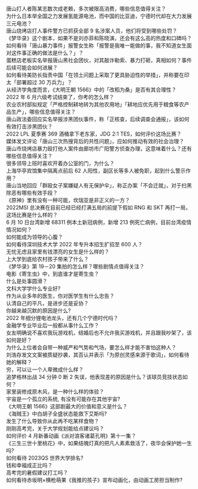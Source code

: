 唐山打人者陈某志数次成老赖，多次被限高消费，哪些信息值得关注？  
为什么日本举全国之力发展氢能源电池，而中国的比亚迪，宁德时代却在大力发展三元电池？  
唐山烧烤店打人事件警方已抓获全部 9 名涉案人员，他们将受到哪些处罚？  
《梦华录》这个剧本，如果不是刘亦菲和陈晓演，还会有这么高的热度和口碑吗？  
如何看待「唐山暴力事件」报警女生称「报警是我唯一能做的事，我不知道女生面对这件事正确的做法是什么？」？  
蛋糕店老板实名举报唐山黑社会团伙，对其敲诈勒索、暴力打砸，真相如何？事件后续可能会如何进展？  
如何看待美防长指责中国「在领土问题上采取了更具胁迫性的举措」，并称要在印太「部署超过 30 万兵力」？  
从经济学角度而言，《大明王朝 1566》中的「改稻为桑」是否有其合理性？  
2022 年 6 月六级考试结束了，你考的怎么样？  
农业农村部拟规定「严格控制耕地转为其他农用地」「耕地应优先用于粮食等农产品生产」，哪些信息值得关注？  
唐山政法委回应实名举报涉黑团伙事件，称「正核查，后续调查会通报」，该如何有效打击涉黑团伙？  
2022 LPL 夏季赛 369 酒桶拿下老东家，JDG 2:1 TES，如何评价这场比赛？  
媒体发文评论「唐山三次热搜背后的共性问题」，应如何推动有效的社会治理？  
唐山市烧烤店暴力殴打他人案件由廊坊市广阳警方侦查办理，这意味着什么？还有哪些信息值得关注？  
很多领导上班时喜欢开着办公室的门，为什么？  
上海华亭宾馆集中隔离点前后 62 人阳性，副区长等多人被免职，起到什么警示作用？  
唐山当地回应「群殴女子案嫌疑人有无保护伞」，称正办案「不会迁就」，对于扫黑除恶有哪些有效手段？  
《原神》里有没有一种可能，坎瑞亚是非正义的一方？  
2022MSI 总决赛在目前已经已经打满五局的前提下假如 RNG 和 SKT 再打一局，这场比赛是什么样的？  
6 月 10 日台湾新增 68311 例本土新冠病例，新增 213 例死亡病例，目前台湾疫情情况如何？  
如何能成为领导的心腹？  
如何看待深圳技术大学 2022 年专升本招生扩招至 600 人？  
无忧无虑且家里有钱漂亮的女生是什么样的？  
上大学到底给农村孩子带来了什么？  
《梦华录》第 19－20 集拍的怎么样？哪些剧情点值得关注？  
电影《寄生虫》中，到底谁才是寄生虫？  
什么是处事圆滑？  
文科大学学什么专业好?  
作为从业多年的医生，你对医学生有什么忠告？  
认清自己的平凡，是进步还是妥协？  
你越来越沉默的原因是什么?  
2022 年细分锂电池龙头，还有几个宁德时代吗？  
金融学专业毕业后一般都从事什么工作？  
女友明确说不喜欢我玩游戏机，结婚后也不允许我买游戏机，并且跟我吵架了，该如何是好？  
为什么上位者会自带一种威严和气势和气场，要怎么样才能不害怕这种人？  
刘浩存发文文案被质疑抄袭，其否认并表示「为原创灵感来源于歌词」，如何看待她的解释？  
穷，可以让一个人卑微成什么样？  
追梦格林出战 34 分钟 0 断 2 失误，他表现差的原因是什么？该球员竞技状态如何？  
家里装修成原木风，是一种什么样的体验？  
宇宙是一个孤立的系统, 有没有可能存在其他宇宙?  
《大明王朝 1566》这部剧最大的价值和意义是什么？  
《海贼王》中白胡子全盛状态能救下艾斯吗?  
发生了什么导致你从此再不吃某样食物？  
刚刚高考完，关于大学规划能给点建议吗？  
如何评价 4 月新番动画《派对浪客诸葛孔明》第十一集？  
《三生三世十里桃花》中，如果结魄灯真的把凡人素素救活了，夜华会保护她一生吗?  
如何看待 2023QS 世界大学排名?  
钱和幸福成正比吗？  
高考完的暑假建议打工吗？  
如何看待赤坂明×横枪萌果《我推的孩子》宣布动画化，由动画工房担当制作?  
